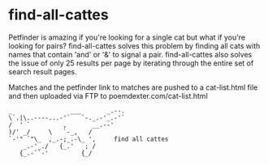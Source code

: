 find-all-cattes
===============

Petfinder is amazing if you're looking for a single cat but what if you're looking for pairs?  find-all-cattes solves this problem by finding all cats with names that contain 'and' or '&' to signal a pair.  find-all-cattes also solves the issue of only 25 results per page by iterating through the entire set of search result pages.

Matches and the petfinder link to matches are pushed to a cat-list.html file and then uploaded via FTP to poemdexter.com/cat-list.html

    _                ___       _.--.
    \`.|\..----...-'`   `-._.-'_.-'`
    /  ' `         ,       __.--'
    )/' _/     \   `-_,   /
    `-'" `"\_  ,_.-;_.-\_ ',     find all cattes
        _.-'_./   {_.'   ; /
       {_.-``-'         {_/
